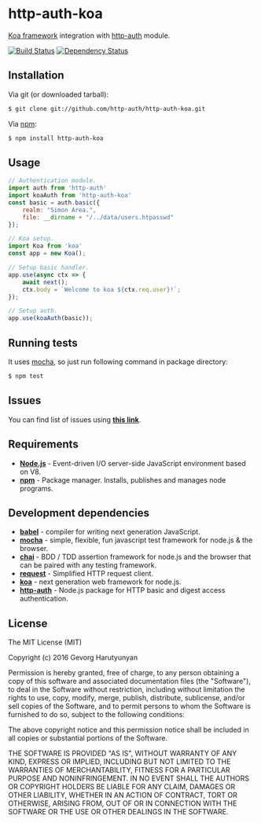 # http-auth-koa
[Koa framework](http://koajs.com/) integration with [http-auth](https://github.com/http-auth/http-auth) module.

[![Build Status](https://api.travis-ci.org/http-auth/http-auth-koa.png)](https://travis-ci.org/http-auth/http-auth-koa)
[![Dependency Status](https://david-dm.org/http-auth/http-auth-koa.png)](https://david-dm.org/http-auth/http-auth-koa)

## Installation

Via git (or downloaded tarball):

```bash
$ git clone git://github.com/http-auth/http-auth-koa.git
```
Via [npm](http://npmjs.org/):

```bash
$ npm install http-auth-koa
```	

## Usage
```javascript
// Authentication module.
import auth from 'http-auth'
import koaAuth from 'http-auth-koa'
const basic = auth.basic({
	realm: "Simon Area.",
	file: __dirname + "/../data/users.htpasswd"
});

// Koa setup.
import Koa from 'koa'
const app = new Koa();

// Setup basic handler.
app.use(async ctx => {
    await next();
    ctx.body = `Welcome to koa ${ctx.req.user}!`;
});

// Setup auth.
app.use(koaAuth(basic));
```


## Running tests

It uses [mocha](https://mochajs.org/), so just run following command in package directory:

```bash
$ npm test
```

## Issues

You can find list of issues using **[this link](http://github.com/http-auth/http-auth-koa/issues)**.

## Requirements

 - **[Node.js](http://nodejs.org)** - Event-driven I/O server-side JavaScript environment based on V8.
 - **[npm](http://npmjs.org)** - Package manager. Installs, publishes and manages node programs.

## Development dependencies

 - **[babel](https://babeljs.io/)** - compiler for writing next generation JavaScript.
 - **[mocha](https://mochajs.org/)** - simple, flexible, fun javascript test framework for node.js & the browser.
 - **[chai](http://chaijs.com/)** - BDD / TDD assertion framework for node.js and the browser that can be paired with any testing framework.
 - **[request](https://github.com/request/request/)** - Simplified HTTP request client.
 - **[koa](http://koajs.com/)** - next generation web framework for node.js.
 - **[http-auth](https://github.com/http-auth/http-auth)** - Node.js package for HTTP basic and digest access authentication.

## License

The MIT License (MIT)

Copyright (c) 2016 Gevorg Harutyunyan

Permission is hereby granted, free of charge, to any person obtaining a copy of
this software and associated documentation files (the "Software"), to deal in
the Software without restriction, including without limitation the rights to
use, copy, modify, merge, publish, distribute, sublicense, and/or sell copies of
the Software, and to permit persons to whom the Software is furnished to do so,
subject to the following conditions:

The above copyright notice and this permission notice shall be included in all
copies or substantial portions of the Software.

THE SOFTWARE IS PROVIDED "AS IS", WITHOUT WARRANTY OF ANY KIND, EXPRESS OR
IMPLIED, INCLUDING BUT NOT LIMITED TO THE WARRANTIES OF MERCHANTABILITY, FITNESS
FOR A PARTICULAR PURPOSE AND NONINFRINGEMENT. IN NO EVENT SHALL THE AUTHORS OR
COPYRIGHT HOLDERS BE LIABLE FOR ANY CLAIM, DAMAGES OR OTHER LIABILITY, WHETHER
IN AN ACTION OF CONTRACT, TORT OR OTHERWISE, ARISING FROM, OUT OF OR IN
CONNECTION WITH THE SOFTWARE OR THE USE OR OTHER DEALINGS IN THE SOFTWARE.
